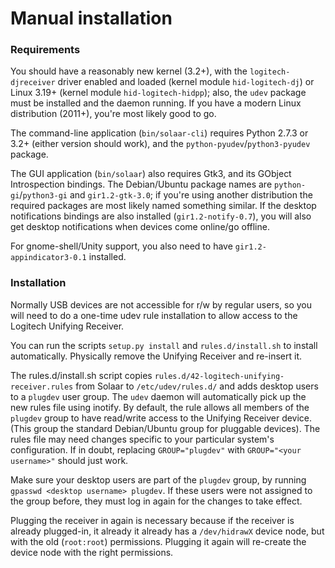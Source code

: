 # Manual installation

### Requirements

You should have a reasonably new kernel (3.2+), with the `logitech-djreceiver`
driver enabled and loaded (kernel module `hid-logitech-dj`) or Linux 3.19+
(kernel module `hid-logitech-hidpp`); also, the `udev` package must be installed
and the daemon running.  If you have a modern Linux distribution (2011+), you're
most likely good to go.

The command-line application (`bin/solaar-cli`) requires Python 2.7.3 or 3.2+
(either version should work), and the `python-pyudev`/`python3-pyudev` package.

The GUI application (`bin/solaar`) also requires Gtk3, and its GObject
Introspection bindings. The Debian/Ubuntu package names are
`python-gi`/`python3-gi` and `gir1.2-gtk-3.0`; if you're using another
distribution the required packages are most likely named something similar.
If the desktop notifications bindings are also installed (`gir1.2-notify-0.7`),
you will also get desktop notifications when devices come online/go offline.

For gnome-shell/Unity support, you also need to have `gir1.2-appindicator3-0.1`
installed.


### Installation

Normally USB devices are not accessible for r/w by regular users, so you will
need to do a one-time udev rule installation to allow access to the Logitech
Unifying Receiver.

You can run the scripts `setup.py install` and `rules.d/install.sh` to install 
automatically.  Physically remove the Unifying Receiver and re-insert it.

The rules.d/install.sh script copies `rules.d/42-logitech-unifying-receiver.rules` 
from Solaar to `/etc/udev/rules.d/` and adds desktop users to a `plugdev` user
group. The `udev` daemon will automatically pick up the new rules file using 
inotify. By default, the rule allows all members of the `plugdev` group to have 
read/write access to the Unifying Receiver device. (This group the standard 
Debian/Ubuntu group for pluggable devices). The rules file may need changes 
specific to your particular system's configuration. If in doubt, replacing 
`GROUP="plugdev"` with `GROUP="<your username>"` should just work. 

Make sure your desktop users are part of the `plugdev` group, by running
`gpasswd <desktop username> plugdev`. If these users were not assigned to the
group before, they must log in again for the changes to take effect.

Plugging the receiver in again is necessary because if the receiver is already 
plugged-in, it already it already has a `/dev/hidrawX` device node, but with 
the old (`root:root`) permissions.  Plugging it again will re-create the device 
node with the right permissions.
